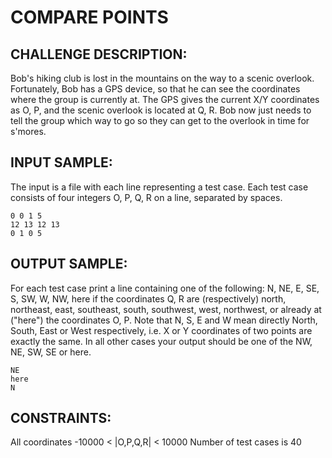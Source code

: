 COMPARE POINTS
==============

CHALLENGE DESCRIPTION:
----------------------

Bob's hiking club is lost in the mountains on the way to a scenic overlook. Fortunately, Bob has a GPS device, so that he can see the coordinates where the group is currently at. The GPS gives the current X/Y coordinates as O, P, and the scenic overlook is located at Q, R. Bob now just needs to tell the group which way to go so they can get to the overlook in time for s'mores.

INPUT SAMPLE:
-------------

The input is a file with each line representing a test case. Each test case consists of four integers O, P, Q, R on a line, separated by spaces.

	0 0 1 5
	12 13 12 13
	0 1 0 5

OUTPUT SAMPLE:
--------------

For each test case print a line containing one of the following: N, NE, E, SE, S, SW, W, NW, here if the coordinates Q, R are (respectively) north, northeast, east, southeast, south, southwest, west, northwest, or already at ("here") the coordinates O, P. Note that N, S, E and W mean directly North, South, East or West respectively, i.e. X or Y coordinates of two points are exactly the same. In all other cases your output should be one of the NW, NE, SW, SE or here.

	NE
	here
	N

CONSTRAINTS:
------------

All coordinates -10000 < |O,P,Q,R| < 10000
Number of test cases is 40